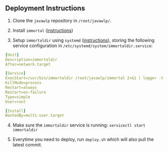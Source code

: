 ## Deployment Instructions

1. Clone the `javawlp` repository in `/root/javawlp/`.

2. Install `immortal` ([instructions](https://immortal.run/post/how-to-install/))

3. Setup `immortaldir` using `systemd` ([instructions](https://immortal.run/post/systemd/)), storing the following service configuration in `/etc/systemd/system/immortaldir.service`:

```yaml
[Unit]
Description=immortaldir
After=network.target

[Service]
ExecStart=/usr/bin/immortaldir /root/javawlp/immortal 2>&1 | logger -t immortaldir
KillMode=process
Restart=always
Restart=on-failure
Type=simple
User=root

[Install]
WantedBy=multi-user.target
```

4. Make sure the `immortaldir` service is running: `servicectl start immortaldir`

5. Everytime you need to deploy, run `deploy.sh` which will also pull the latest commit.
